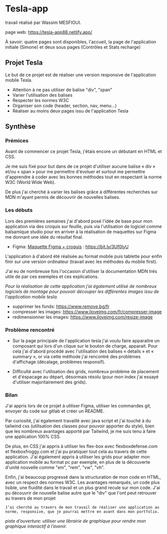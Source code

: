 # Tesla-app

travail réalisé par Wassim MESFIOUI.

page web: https://tesla-app88.netlify.app/

À savoir: quatre pages sont disponibles, l'accueil, la page de l'application initiale (Simone) et deux sous pages (Contrôles et Stats recharge)

## Projet Tesla

Le but de ce projet est de réaliser une version responsive de l'application mobile Tesla.

- Attention à ne pas utiliser de balise "div", "span"
- Varier l'utilisation des balises
- Respecter les normes W3C
- Organiser son code (header, section, nav, menu...)
- Réaliser au moins deux pages issu de l'application Tesla

## Synthèse

### Prémices

Avant de commencer ce projet Tesla, j'étais encore un débutant en HTML et CSS.

Je me suis fixé pour but dans de ce projet d'utiliser aucune balise « div » et/ou « span » pour me permettre d'évoluer et surtout me permettre d'apprendre à coder avec les bonnes méthodes tout en respectant la norme W3C (World Wide Web).

De plus j'ai cherché à varier les balises grâce à différentes recherches sur MDN m'ayant permis de découvrir de nouvelles balises.

### Les débuts

Lors des premières semaines j'ai d'abord posé l'idée de base pour mon application via des croquis sur feuille, puis via l'utilisation de logiciel comme balsamique studio pour en arriver à la réalisation de maquettes sur Figma me donnant une idée du résultat final.

- Figma: [Maquette Figma + croquis](https://www.figma.com/file/3TWHg5l3ctpDOzWZMFRy1t/tesla-maquette?node-id=0%3A1) : https://bit.ly/3Uf0lyU

L'application à d'abord été réalisée au format mobile puis tablette pour enfin finir sur une version ordinateur (travail avec les méthodes du mobile first).

J'ai eu de nombreuse fois l'occasion d'utiliser la documentation MDN trés utile de par ces exemples et ces explications.

_Pour la réalisation de cette application j'ai également utilisé de nombreux logiciels de montage pour pouvoir découper les différentes images issu de l'application mobile tesla._

- supprimer les fonds: https://www.remove.bg/fr
- compresser les images: https://www.iloveimg.com/fr/compresser-image
- redimensionner les images: https://www.iloveimg.com/resize-image

### Problème rencontré

- Sur la page principale de l'application tesla j'ai voulu faire apparaitre un composant qui lors d'un clique sur le bouton de charge, apparait.
  Pour cela j'ai d'abord procédé avec l'utilisation des balises « details » et « summary », or via cette méthode j'ai rencontré des problèmes d'affichage (décalage, problèmes responsif).

- Difficulté avec l'utilisation des grids, nombreux probléme de placement et d'éspacage au départ, désormais résolu (pour mon index j'ai essayé d'utiliser majoritairement des grids).

### Bilan

J'ai appris lors de ce projet à utiliser Figma, utiliser les commandes git, envoyer du code sur gitlab et créer un README.

Par curiosité, j'ai également travaillé avec java script et j'ai touché à du tailwind css (utilisation des classes pour pouvoir apporter du style), bien que les nombreux avantages apporté par Tailwind, je me suis tenu à faire une application 100% CSS.

De plus, en CSS j'ai appris à utiliser les flex-box avec flexboxdefense.com et flexboxfroggy.com et j'ai pu pratiquer tout cela au travers de cette application. J'ai également appris à utiliser les grids pour adapter mon application mobile au format pc par exemple, en plus de la découverte d'unité nouvelle comme "em", "rem", "vw", "vh".

Enfin, j'ai beaucoup progressé dans la structuration de mon code en HTML, avec un respect des normes W3C. Les avantages remarqués, un code plus lisible, une fluidité dans le travail et un plus grand recule sur mon code.
J'ai pu découvrir de nouvelle balise autre que le "div" que l'ont peut retrouver au travers de mon projet

`J’ai cherché au travers de mon travail de réaliser une application au norme, responsive, que je pourrai mettre en avant dans mon portfolio.`

_piste d’ouverture: utiliser une librairie de graphique pour rendre mon graphique interactif à l’avenir._
